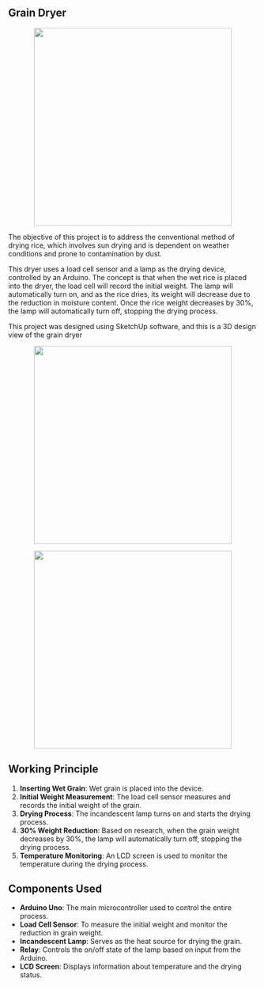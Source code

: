 ## Grain Dryer
<p align="center">
  <img src="https://github.com/arutafusain/Pengering-Gabah/assets/98148350/81441ed1-14d4-4b12-857f-31be743a43e4" width="400" />
</p>

The objective of this project is to address the conventional method of drying rice, which involves sun drying and is dependent on weather conditions and prone to contamination by dust.

This dryer uses a load cell sensor and a lamp as the drying device, controlled by an Arduino. The concept is that when the wet rice is placed into the dryer, the load cell will record the initial weight. The lamp will automatically turn on, and as the rice dries, its weight will decrease due to the reduction in moisture content. Once the rice weight decreases by 30%, the lamp will automatically turn off, stopping the drying process.

This project was designed using SketchUp software, and this is a 3D design view of the grain dryer
<p align="center">
  <img src="https://github.com/arutafusain/Pengering-Gabah/assets/98148350/51ce58cf-2ddb-476e-b10b-0890a10e68c0" width="400" />
</p>
<p align="center">
  <img src="https://github.com/arutafusain/Pengering-Gabah/assets/98148350/1d62e088-d309-40b7-a592-3158001709b3" width="400" />
</p>

## Working Principle
1. **Inserting Wet Grain**: Wet grain is placed into the device.
2. **Initial Weight Measurement**: The load cell sensor measures and records the initial weight of the grain.
3. **Drying Process**: The incandescent lamp turns on and starts the drying process.
4. **30% Weight Reduction**: Based on research, when the grain weight decreases by 30%, the lamp will automatically turn off, stopping the drying process.
5. **Temperature Monitoring**: An LCD screen is used to monitor the temperature during the drying process.

## Components Used
- **Arduino Uno**: The main microcontroller used to control the entire process.
- **Load Cell Sensor**: To measure the initial weight and monitor the reduction in grain weight.
- **Incandescent Lamp**: Serves as the heat source for drying the grain.
- **Relay**: Controls the on/off state of the lamp based on input from the Arduino.
- **LCD Screen**: Displays information about temperature and the drying status.
